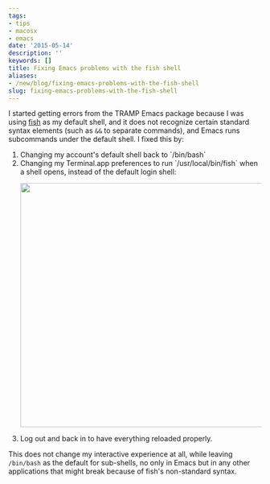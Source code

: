 ```yaml
---
tags:
- tips
- macosx
- emacs
date: '2015-05-14'
description: ''
keywords: []
title: Fixing Emacs problems with the fish shell
aliases:
- /new/blog/fixing-emacs-problems-with-the-fish-shell
slug: fixing-emacs-problems-with-the-fish-shell
---
```



I started getting errors from the TRAMP Emacs package because I was using <a href='http://fishshell.com'>fish</a> as my default shell, and it does not recognize certain standard syntax elements (such as `&&` to separate commands), and Emacs runs subcommands under the default shell. I fixed this by:


<ol>
<li>Changing my account's default shell back to `/bin/bash`</li>
<li>Changing my Terminal.app preferences to run `/usr/local/bin/fish` when a shell opens, instead of the default login shell:

<img hash='417871b0759962c66c27584a7a5a1c1e' src='/note/ef694fab-a850-4633-8a19-2cfa517f16a5/img/417871b0759962c66c27584a7a5a1c1e/General.png' style='height:auto;' type='image/png' width='485'/></li>
<li>Log out and back in to have everything reloaded properly.</li>
</ol>


This does not change my interactive experience at all, while leaving `/bin/bash` as the default for sub-shells, no only in Emacs but in any other applications that might break because of fish's non-standard syntax.


